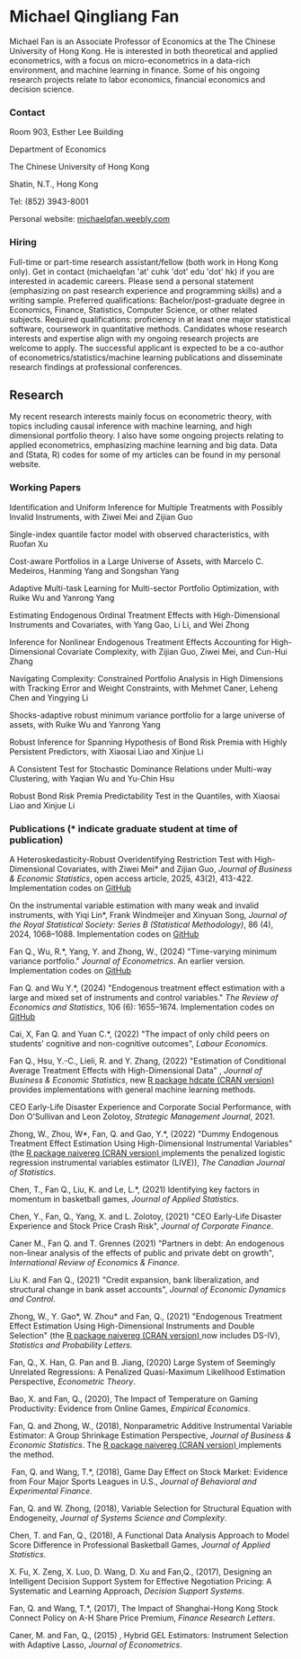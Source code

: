 # Michael Qingliang Fan
Michael Fan is an Associate Professor of Economics at the The Chinese University of Hong Kong. He is interested in both theoretical and applied econometrics, with a focus on micro-econometrics in a data-rich environment, and machine learning in finance. Some of his ongoing research projects relate to labor economics,  financial economics and decision science.

### Contact
Room 903, Esther Lee Building

Department of Economics

The Chinese University of Hong Kong

Shatin, N.T., Hong Kong

Tel: (852) 3943-8001

Personal website: <a href="http://michaelqfan.weebly.com"> michaelqfan.weebly.com </a>

### Hiring
Full-time or part-time research assistant/fellow (both work in Hong Kong only). Get in contact (michaelqfan 'at' cuhk 'dot' edu 'dot' hk) if you are interested in academic careers. Please send a personal statement (emphasizing on past research experience and programming skills) and a writing sample. Preferred qualifications: Bachelor/post-graduate degree in Economics, Finance, Statistics, Computer Science, or other related subjects. Required qualifications: proficiency in at least one major statistical software, coursework in quantitative methods. Candidates whose research interests and expertise align with my ongoing research projects are welcome to apply. The successful applicant is expected to be a co-author of econometrics/statistics/machine learning publications and disseminate research findings at professional conferences.


## Research
My recent research interests mainly focus on econometric theory, with topics including causal inference with machine learning, and high dimensional portfolio theory. I also have some ongoing projects relating to applied econometrics, emphasizing machine learning and big data. Data and (Stata, R) codes for some of my articles can be found in my personal website.

### Working Papers
Identification and Uniform Inference for Multiple Treatments with Possibly Invalid Instruments, with Ziwei Mei and Zijian Guo

Single-index quantile factor model with observed characteristics, with Ruofan Xu

Cost-aware Portfolios in a Large Universe of Assets, with Marcelo C. Medeiros, Hanming Yang and Songshan Yang

Adaptive Multi-task Learning for Multi-sector Portfolio Optimization, with Ruike Wu and Yanrong Yang

Estimating Endogenous Ordinal Treatment Effects with High-Dimensional Instruments and Covariates, with Yang Gao, Li Li, and Wei Zhong

Inference for Nonlinear Endogenous Treatment Effects Accounting for High-Dimensional Covariate Complexity, with Zijian Guo,  Ziwei Mei, and Cun-Hui Zhang

Navigating Complexity: Constrained Portfolio Analysis in High Dimensions with Tracking Error and Weight Constraints, with Mehmet Caner, Leheng Chen and Yingying Li 

Shocks-adaptive robust minimum variance portfolio for a large universe of assets, with Ruike Wu and Yanrong Yang

Robust Inference for Spanning Hypothesis of Bond Risk Premia with Highly Persistent Predictors, with Xiaosai Liao and Xinjue Li

A Consistent Test for Stochastic Dominance Relations under Multi-way Clustering, with Yaqian Wu and Yu-Chin Hsu

Robust Bond Risk Premia Predictability Test in the Quantiles, with Xiaosai Liao and Xinjue Li


### Publications (* indicate graduate student at time of publication)
A Heteroskedasticity-Robust Overidentifying Restriction Test with High-Dimensional Covariates, with Ziwei Mei* and Zijian Guo, *Journal of Business & Economic Statistics*, open access article, 2025, 43(2), 413-422. Implementation codes on <a href="https://github.com/microfan1/PMtest"> GitHub </a> 

On the instrumental variable estimation with many weak and invalid instruments, with Yiqi Lin*, Frank Windmeijer and Xinyuan Song, _Journal of the Royal Statistical Society: Series B (Statistical Methodology)_, 86 (4), 2024, 1068–1088. Implementation codes on <a href="https://github.com/microfan1/WIT"> GitHub </a> 

Fan Q., Wu, R.*, Yang, Y. and Zhong, W., (2024) "Time-varying minimum variance portfolio." _Journal of Econometrics_. An earlier version. Implementation codes on <a href="https://github.com/microfan1/TV-MVP"> GitHub </a>  

Fan Q. and Wu Y.*, (2024) "Endogenous treatment effect estimation with a large and mixed set of instruments and control variables." _The Review of Economics and Statistics_, 106 (6): 1655–1674. Implementation codes on  <a href="https://github.com/microfan1/R2IVE"> GitHub </a>  

Cai, X, Fan Q. and Yuan C.*, (2022) "The impact of only child peers on students' cognitive and non-cognitive outcomes", _Labour Economics_.  

Fan Q., Hsu, Y.-C., Lieli, R. and Y. Zhang, (2022) "Estimation of Conditional Average Treatment Effects with High-Dimensional Data" , *Journal of Business & Economic Statistics*,  new <a href="https://cran.r-project.org/web/packages/hdcate/index.html"> R package hdcate (CRAN version) </a> provides implementations with general machine learning methods.

CEO Early-Life Disaster Experience and Corporate Social Performance, with Don O'Sullivan and Leon Zolotoy, *Strategic Management Journal*, 2021.

Zhong, W., Zhou, W*, Fan, Q. and Gao, Y.*, (2022) "Dummy Endogenous Treatment Effect Estimation Using High-Dimensional Instrumental Variables" (the <a href="https://cran.r-project.org/web/packages/naivereg/index.html"> R package naivereg (CRAN version) </a> implements the penalized logistic regression instrumental variables estimator (LIVE)), _The Canadian Journal of Statistics_.

Chen, T., Fan Q., Liu, K. and Le, L.*, (2021) Identifying key factors in momentum in basketball games,  _Journal of Applied Statistics_.

Chen, Y., Fan, Q., Yang, X. and L. Zolotoy, (2021) "CEO Early-Life Disaster Experience and Stock Price Crash Risk", *Journal of Corporate Finance*. 

Caner M., Fan Q. and T. Grennes (2021) "Partners in debt: An endogenous non-linear analysis of the effects of public and private debt on growth", *International Review of Economics & Finance*.

Liu K. and Fan Q., (2021) ​"Credit expansion, bank liberalization, and structural change in bank asset accounts", *Journal of Economic Dynamics and Control*.

Zhong, W., Y. Gao*, W. Zhou* and Fan, Q., (2021)  "Endogenous Treatment Effect Estimation Using High-Dimensional Instruments and Double Selection" (the <a href="https://cran.r-project.org/web/packages/naivereg/index.html"> R package naivereg (CRAN version) </a> now includes DS-IV), _Statistics and Probability Letters_.

Fan, Q., X. Han, G. Pan and B. Jiang, (2020) Large System of Seemingly Unrelated Regressions: A Penalized Quasi-Maximum Likelihood Estimation Perspective, *Econometric Theory*.

Bao, X. and Fan, Q., (2020), The Impact of Temperature on Gaming Productivity: Evidence from Online Games, *Empirical Economics*.

​Fan, Q. and Zhong, W., (2018), Nonparametric Additive Instrumental Variable Estimator: A Group Shrinkage Estimation Perspective, *Journal of Business & Economic Statistics*. The <a href="https://cran.r-project.org/web/packages/naivereg/index.html"> R package naivereg (CRAN version) </a> implements the method.

​
Fan, Q. and Wang, T.*, (2018), Game Day Effect on Stock Market: Evidence from Four Major Sports Leagues in U.S., _Journal of Behavioral and Experimental Finance_.

Fan, Q. and W. Zhong, (2018), Variable Selection for Structural Equation with Endogeneity, *Journal of Systems Science and Complexity*.

Chen, T. and Fan, Q., (2018), A Functional Data Analysis Approach to Model Score Difference in Professional Basketball Games, *Journal of Applied Statistics*.

X. Fu, X. Zeng, X. Luo, D. Wang, D. Xu and Fan,Q., (2017), Designing an Intelligent Decision Support System for Effective Negotiation Pricing: A Systematic and Learning Approach, *Decision Support Systems*.

​Fan, Q. and Wang, T.*, (2017), The Impact of Shanghai-Hong Kong Stock Connect Policy on A-H Share Price Premium, _Finance Research Letters_.

Caner, M. and Fan, Q., (2015) , Hybrid GEL Estimators: Instrument Selection with Adaptive Lasso,  *Journal of Econometrics*. 
